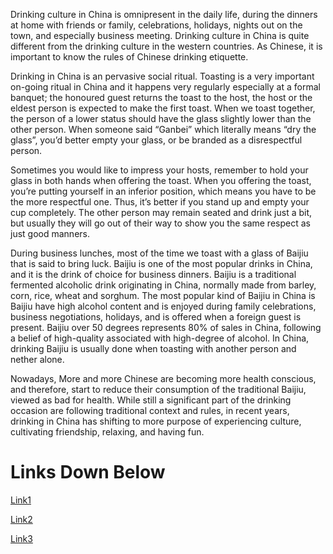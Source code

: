 Drinking culture in China is omnipresent in the daily life, during the dinners at home with friends or family, celebrations, holidays, nights out on the town, and especially business meeting. Drinking culture in China is quite different from the drinking culture in the western countries. As  Chinese, it is important to know the rules of Chinese drinking etiquette.

Drinking in China is an pervasive social ritual. Toasting is a very important on-going ritual in China and it happens very regularly especially at a formal banquet; the honoured guest returns the toast to the host, the host or the eldest person is expected to make the first toast.
When we toast together, the person of a lower status should have the glass slightly lower than the other person.
When someone said “Ganbei” which literally means “dry the glass”, you’d better empty your glass, or be branded as a disrespectful person.

Sometimes you would like to impress your hosts, remember to hold your glass in both hands when offering the toast. When you offering the toast, you’re putting yourself in an inferior position, which means you have to be the more respectful one. Thus, it’s better if you stand up and empty your cup completely. The other person may remain seated and drink just a bit, but usually they will go out of their way to show you the same respect as just good manners.

During business lunches, most of the time we toast with a glass of Baijiu that is said to bring luck. Baijiu is one of the most popular drinks in China, and it is the drink of choice for business dinners.
Baijiu is a traditional fermented alcoholic drink originating in China, normally made from barley, corn, rice, wheat and sorghum. The most popular kind of Baijiu in China is Baijiu have high alcohol content and is enjoyed during family celebrations, business negotiations, holidays, and is offered when a foreign guest is present. Baijiu over 50 degrees represents 80% of sales in China, following a belief of high-quality associated with high-degree of alcohol. 
In China, drinking Baijiu is usually done when toasting with another person and nether alone.


Nowadays, More and more Chinese are becoming more health conscious, and therefore, start to reduce their consumption of the traditional Baijiu, viewed as bad for health.
While still a significant part of the drinking occasion are following traditional context and rules, in recent years, drinking in China has shifting to more purpose of experiencing culture, cultivating friendship, relaxing, and having fun. 

# Links Down Below

[Link1](https://matadornetwork.com/nights/a-westerners-guide-to-chinese-drinking-culture/#:~:text=%2520A%2520Westerner%25E2%2580%2599s%2520Guide%2520To%2520Chinese%2520Drinking%2520Culture,overlook.%2520If%2520the%2520party%2520is%2520big...%2520More%2520)

[Link2](https://letschinese.com/drinking-culure-in-china/)

[Link3](https://daxueconsulting.com/understand-drinking-culture-china/)
